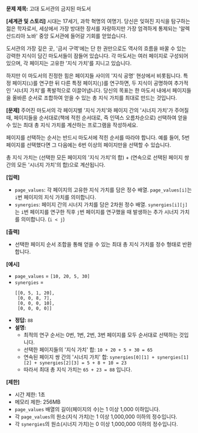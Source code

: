 **문제 제목:** 고대 도서관의 금지된 마도서

**[세계관 및 스토리]**
시대는 17세기, 과학 혁명의 여명기. 당신은 잊혀진 지식을 탐구하는 젊은 학자로서, 세상에서 가장 방대한 장서를 자랑하지만 가장 엄격하게 통제되는 '알렉산드리아 노바' 중앙 도서관에 들어갈 기회를 얻었습니다.

도서관의 가장 깊은 곳, '금서 구역'에는 단 한 권만으로도 역사의 흐름을 바꿀 수 있는 강력한 지식이 담긴 마도서들이 잠들어 있습니다. 각 마도서는 여러 페이지로 구성되어 있으며, 각 페이지는 고유한 '지식 가치'를 지니고 있습니다.

하지만 이 마도서의 진정한 힘은 페이지들 사이의 '지식 공명' 현상에서 비롯됩니다. 특정 페이지(`i`)를 연구한 뒤 다른 특정 페이지(`j`)를 연구하면, 두 지식이 공명하여 추가적인 '시너지 가치'를 폭발적으로 이끌어냅니다. 당신의 목표는 한 마도서 내에서 페이지들을 올바른 순서로 조합하여 얻을 수 있는 총 지식 가치를 최대로 만드는 것입니다.

**[문제]**
주어진 마도서의 각 페이지별 '지식 가치'와 페이지 간의 '시너지 가치'가 주어질 때, 페이지들을 순서대로(책에 적힌 순서대로, 즉 인덱스 오름차순으로) 선택하여 얻을 수 있는 최대 총 지식 가치를 계산하는 프로그램을 작성하세요.

페이지를 선택하는 순서는 반드시 마도서에 적힌 순서를 따라야 합니다. 예를 들어, 5번 페이지를 선택했다면 그 다음에는 6번 이상의 페이지만을 선택할 수 있습니다.

총 지식 가치는 (선택한 모든 페이지의 '지식 가치'의 합) + (연속으로 선택된 페이지 쌍 간의 모든 '시너지 가치'의 합)으로 계산됩니다.

**[입력]**
*   `page_values`: 각 페이지의 고유한 지식 가치를 담은 정수 배열. `page_values[i]`는 `i`번 페이지의 지식 가치를 의미합니다.
*   `synergies`: 페이지 간의 시너지 가치를 담은 2차원 정수 배열. `synergies[i][j]`는 `i`번 페이지를 연구한 직후 `j`번 페이지를 연구했을 때 발생하는 추가 시너지 가치를 의미합니다. (`i < j`)

**[출력]**
*   선택한 페이지 순서 조합을 통해 얻을 수 있는 최대 총 지식 가치를 정수 형태로 반환합니다.

**[예시]**
*   `page_values` = `[10, 20, 5, 30]`
*   `synergies` =
    ```
    [[0, 5, 1, 20],
     [0, 0, 8, 7],
     [0, 0, 0, 10],
     [0, 0, 0, 0]]
    ```
*   **정답:** `88`
*   **설명:**
    *   최적의 연구 순서는 0번, 1번, 2번, 3번 페이지를 모두 순서대로 선택하는 것입니다.
    *   선택한 페이지들의 '지식 가치' 합: `10 + 20 + 5 + 30 = 65`
    *   연속된 페이지 쌍 간의 '시너지 가치' 합: `synergies[0][1] + synergies[1][2] + synergies[2][3] = 5 + 8 + 10 = 23`
    *   따라서 최대 총 지식 가치는 `65 + 23 = 88` 입니다.

**[제한]**
*   시간 제한: 1초
*   메모리 제한: 256MB
*   `page_values` 배열의 길이(페이지의 수)는 1 이상 1,000 이하입니다.
*   각 `page_values`의 원소(지식 가치)는 1 이상 1,000,000 이하의 정수입니다.
*   각 `synergies`의 원소(시너지 가치)는 0 이상 1,000,000 이하의 정수입니다.